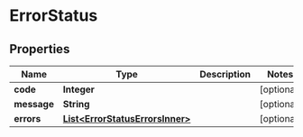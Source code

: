 

# ErrorStatus


## Properties

| Name | Type | Description | Notes |
|------------ | ------------- | ------------- | -------------|
|**code** | **Integer** |  |  [optional] |
|**message** | **String** |  |  [optional] |
|**errors** | [**List&lt;ErrorStatusErrorsInner&gt;**](ErrorStatusErrorsInner.md) |  |  [optional] |



